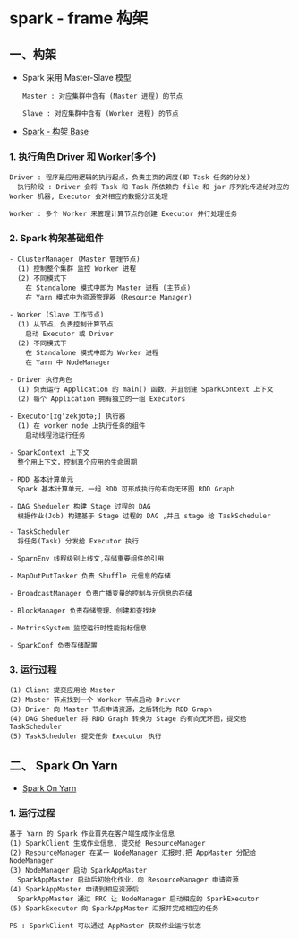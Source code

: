 # spark - frame 构架

## 一、构架

- Spark 采用 Master-Slave 模型

  ```
  Master : 对应集群中含有 (Master 进程) 的节点

  Slave : 对应集群中含有 (Worker 进程) 的节点
  ```
- [Spark - 构架 Base](https://www.processon.com/view/link/5659368ae4b07750c3f694b9)

### 1. 执行角色 Driver 和 Worker(多个)

```
Driver : 程序是应用逻辑的执行起点，负责主页的调度(即 Task 任务的分发)
  执行阶段 : Driver 会将 Task 和 Task 所依赖的 file 和 jar 序列化传递给对应的 Worker 机器, Executor 会对相应的数据分区处理

Worker : 多个 Worker 来管理计算节点的创建 Executor 并行处理任务
```


### 2. Spark 构架基础组件

```
- ClusterManager (Master 管理节点)
  (1) 控制整个集群 监控 Worker 进程
  (2) 不同模式下
    在 Standalone 模式中即为 Master 进程 (主节点)
    在 Yarn 模式中为资源管理器 (Resource Manager)

- Worker (Slave 工作节点)
  (1) 从节点，负责控制计算节点
    启动 Executor 或 Driver
  (2) 不同模式下
    在 Standalone 模式中即为 Worker 进程
    在 Yarn 中 NodeManager

- Driver 执行角色
  (1) 负责运行 Application 的 main() 函数，并且创建 SparkContext 上下文
  (2) 每个 Application 拥有独立的一组 Executors

- Executor[ɪg'zekjʊtə;] 执行器
  (1) 在 worker node 上执行任务的组件
    启动线程池运行任务

- SparkContext 上下文
  整个用上下文，控制真个应用的生命周期

- RDD 基本计算单元
  Spark 基本计算单元，一组 RDD 可形成执行的有向无环图 RDD Graph

- DAG Shedueler 构建 Stage 过程的 DAG
  根据作业(Job) 构建基于 Stage 过程的 DAG ,并且 stage 给 TaskScheduler

- TaskScheduler
  将任务(Task) 分发给 Executor 执行

- SparnEnv 线程级别上线文,存储重要组件的引用

- MapOutPutTasker 负责 Shuffle 元信息的存储

- BroadcastManager 负责广播变量的控制与元信息的存储

- BlockManager 负责存储管理、创建和查找块

- MetricsSystem 监控运行时性能指标信息

- SparkConf 负责存储配置

```



### 3. 运行过程

```
(1) Client 提交应用给 Master
(2) Master 节点找到一个 Worker 节点启动 Driver
(3) Driver 向 Master 节点申请资源，之后转化为 RDD Graph
(4) DAG Shedueler 将 RDD Graph 转换为 Stage 的有向无环图，提交给 TaskScheduler
(5) TaskScheduler 提交任务 Executor 执行
```

## 二、 Spark On Yarn

- [Spark On Yarn](https://www.processon.com/view/link/565931b6e4b07750c3f68579)

### 1. 运行过程

```
基于 Yarn 的 Spark 作业首先在客户端生成作业信息
(1) SparkClient 生成作业信息, 提交给 ResourceManager
(2) ResourceManager 在某一 NodeManager 汇报时,把 AppMaster 分配给 NodeManager
(3) NodeManager 启动 SparkAppMaster
  SparkAppMaster 启动后初始化作业，向 ResourceManager 申请资源
(4) SparkAppMaster 申请到相应资源后
  SparkAppMaster 通过 PRC 让 NodeManager 启动相应的 SparkExecutor
(5) SparkExecutor 向 SparkAppMaster 汇报并完成相应的任务

PS : SparkClient 可以通过 AppMaster 获取作业运行状态
```
